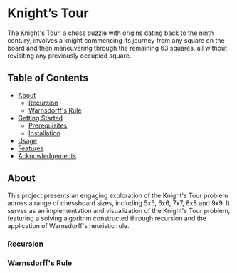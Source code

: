 # Knight’s Tour
The Knight's Tour, a chess puzzle with origins dating back to the ninth century, involves a knight commencing its journey from any square on the board and then maneuvering through the remaining 63 squares, all without revisiting any previously occupied square.

## Table of Contents
- [About](#about)
  - [Recursion](#recursion)
  - [Warnsdorff's Rule](#Warnsdorff's-rule)
- [Getting Started](#getting-started)
  - [Prerequisites](#prerequisites)
  - [Installation](#installation)
- [Usage](#usage)
- [Features](#features)
- [Acknowledgements](#acknowledgements)

## About

This project presents an engaging exploration of the Knight's Tour problem across a range of chessboard sizes, including 5x5, 6x6, 7x7, 8x8 and 9x9. It serves as an implementation and visualization of the Knight's Tour problem, featuring a solving algorithm constructed through recursion and the application of Warnsdorff's heuristic rule.


### Recursion



### Warnsdorff's Rule